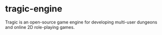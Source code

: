 # tragic-engine
Tragic is an open-source game engine for developing multi-user dungeons and online 2D role-playing games.
